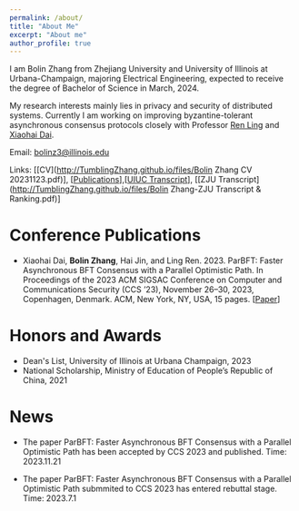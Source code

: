 ```yaml
---
permalink: /about/
title: "About Me"
excerpt: "About me"
author_profile: true
---
```


I am Bolin Zhang from Zhejiang University and University of Illinois at Urbana-Champaign, majoring Electrical Engineering, expected to receive the degree of Bachelor of Science in March, 2024. 

My research interests mainly lies in privacy and security of distributed systems. Currently I am working on improving byzantine-tolerant asynchronous consensus protocols closely with Professor [Ren Ling](https://cs.illinois.edu/about/people/faculty/renling) and [Xiaohai Dai](https://scholar.google.com/citations?user=FU4tiesAAAAJ&hl=en&oi=ao).

Email: bolinz3@illinois.edu

Links: \[[CV](http://TumblingZhang.github.io/files/Bolin Zhang CV 20231123.pdf)\], \[[Publications](https://tumblingzhang.github.io/pubs/)\],\[[UIUC Transcript](http://TumblingZhang.github.io/files/Transcript.pdf)\], \[[ZJU Transcript](http://TumblingZhang.github.io/files/Bolin Zhang-ZJU Transcript & Ranking.pdf)\]

Conference Publications
======
* Xiaohai Dai, **Bolin Zhang**, Hai Jin, and Ling Ren. 2023. ParBFT: Faster Asynchronous BFT Consensus with a Parallel Optimistic Path. In Proceedings of the 2023 ACM SIGSAC Conference on Computer and Communications Security (CCS ’23), November 26–30, 2023, Copenhagen, Denmark. ACM, New York, NY, USA, 15 pages. \[[Paper](https://doi.org/10.1145/3576915.3623101)\]

Honors and Awards
======
* Dean's List, University of Illinois at Urbana Champaign, 2023
* National Scholarship, Ministry of Education of People’s Republic of China, 2021

News
======
* The paper ParBFT: Faster Asynchronous BFT Consensus with a Parallel Optimistic Path has been accepted by CCS 2023 and published. Time: 2023.11.21

* The paper ParBFT: Faster Asynchronous BFT Consensus with a Parallel Optimistic Path submmited to CCS 2023 has entered rebuttal stage. Time: 2023.7.1




